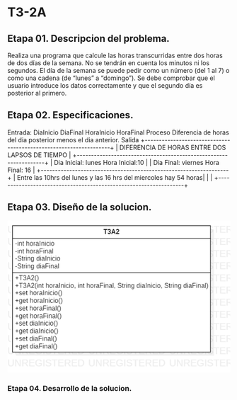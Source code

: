 # T3-2A

## Etapa 01. Descripcion del problema.
Realiza una programa que calcule las horas transcurridas entre dos horas de dos días de la semana. No se tendrán en cuenta los minutos ni los segundos. El día de la semana se puede pedir como un número (del 1 al 7) o como una cadena (de “lunes” a “domingo”). Se debe comprobar que el usuario introduce los datos correctamente y que el segundo día es posterior al primero.

## Etapa 02. Especificaciones.
Entrada: DiaInicio DiaFinal HoraInicio HoraFinal Proceso Diferencia de horas del dia posterior menos el dia anterior. Salida +------------------------------------------------------------------+ | DIFERENCIA DE HORAS ENTRE DOS LAPSOS DE TIEMPO |
+------------------------------------------------------------------+ | Dia Inicial: lunes Hora Inicial:10 |
| Dia Final: viernes Hora Final: 16 |
+------------------------------------------------------------------+ | Entre las 10hrs del lunes y las 16 hrs del miercoles hay 54 horas|
| | +------------------------------------------------------------------+

## Etapa 03. Diseño de la solucion.
![](https://github.com/Yayusky/T3-2A/blob/main/T3A2.diagrama..png?raw=true)

### Etapa 04. Desarrollo de la solucion.
